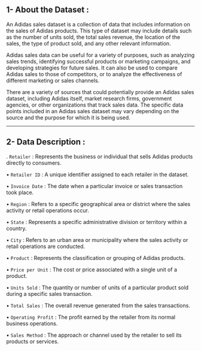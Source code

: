 ## 1- About the Dataset :
An Adidas sales dataset is a collection of data that includes information on the sales of Adidas products. This type of dataset may include details such as the number of units sold, the total sales revenue, the location of the sales, the type of product sold, and any other relevant information.

Adidas sales data can be useful for a variety of purposes, such as analyzing sales trends, identifying successful products or marketing campaigns, and developing strategies for future sales. It can also be used to compare Adidas sales to those of competitors, or to analyze the effectiveness of different marketing or sales channels.

There are a variety of sources that could potentially provide an Adidas sales dataset, including Adidas itself, market research firms, government agencies, or other organizations that track sales data. The specific data points included in an Adidas sales dataset may vary depending on the source and the purpose for which it is being used.

____________________________________________________________________________
## 2- Data Description :

. `Retailer` : Represents the business or individual that sells Adidas products directly to consumers.

• `Retailer ID` : A unique identifier assigned to each retailer in the dataset.

• `Invoice Date` : The date when a particular invoice or sales transaction took place.

• `Region` : Refers to a specific geographical area or district where the sales activity or retail operations occur.

• `State` : Represents a specific administrative division or territory within a country.

• `City` : Refers to an urban area or municipality where the sales activity or retail operations are conducted.

• `Product` : Represents the classification or grouping of Adidas products.

• `Price per Unit` : The cost or price associated with a single unit of a product.

• `Units Sold` : The quantity or number of units of a particular product sold during a specific sales transaction.

• `Total Sales` : The overall revenue generated from the sales transactions.

• `Operating Profit` : The profit earned by the retailer from its normal business operations.

• `Sales Method` : The approach or channel used by the retailer to sell its products or services.
